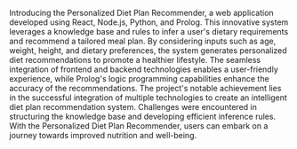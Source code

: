Introducing the Personalized Diet Plan Recommender, a web application developed using React, Node.js, Python, and Prolog. This innovative system leverages a knowledge base and rules to infer a user's dietary requirements and recommend a tailored meal plan. By considering inputs such as age, weight, height, and dietary preferences, the system generates personalized diet recommendations to promote a healthier lifestyle. The seamless integration of frontend and backend technologies enables a user-friendly experience, while Prolog's logic programming capabilities enhance the accuracy of the recommendations. The project's notable achievement lies in the successful integration of multiple technologies to create an intelligent diet plan recommendation system. Challenges were encountered in structuring the knowledge base and developing efficient inference rules. With the Personalized Diet Plan Recommender, users can embark on a journey towards improved nutrition and well-being.
